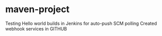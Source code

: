 # maven-project

Testing Hello world builds in Jenkins for auto-push SCM polling
Created webhook services in GITHUB 

